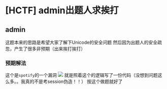 # [HCTF] admin出题人求挨打
## admin
这题本来的思路是希望大家了解下Unicode的安全问题
然后因为出题人的安全疏忽，产生了很多非预期（出来挨打挨打）
### 预期解法
这个是`spotify`的一个漏洞
![](http://pbolw7iuc.bkt.clouddn.com/15420168498715.jpg)
就是照着这个的逻辑写了一份代码（没想到问题这么多。。我真的不是考session伪造！！）
按这个做题就好了